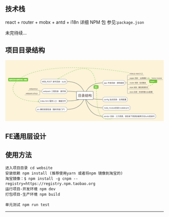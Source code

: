 
技术栈
----------------------------

react + router + mobx + antd + i18n 详细 NPM 包 参见:`package.json` 

未完待续...

项目目录结构
-----------------
![Image text](md-image/QQ20180612-104711.png)



FE通用层设计
-----------------




使用方法
-----------------


```
进入项目目录 cd website 
安装依赖 npm install (推荐使用yarn 或者将npm 镜像到淘宝的)
淘宝镜像：$ npm install -g cnpm --registry=https://registry.npm.taobao.org
运行项目-开发环境 npm dev    
打包项目-生产环境 npm build 

单元测试 npm run test

```


-----------------------------------------